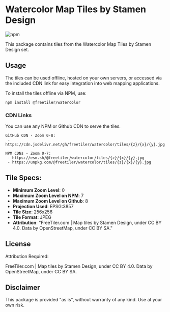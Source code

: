 
# Watercolor Map Tiles by Stamen Design

![npm](https://img.shields.io/npm/v/@freetiler/watercolor)

This package contains tiles from the Watercolor Map Tiles by Stamen Design set. 

## Usage

The tiles can be used offline, hosted on your own servers, or accessed via the included CDN link for easy integration into web mapping applications.

To install the tiles offline via NPM, use:
```
npm install @freetiler/watercolor
```

### CDN Links

You can use any NPM or Github CDN to serve the tiles. 

```
GitHub CDN - Zoom 0-8: 
 - https://cdn.jsdelivr.net/gh/freetiler/watercolor/tiles/{z}/{x}/{y}.jpg
 
NPM CDNs - Zoom 0-7:
 - https://esm.sh/@freetiler/watercolor/tiles/{z}/{x}/{y}.jpg
 - https://unpkg.com/@freetiler/watercolor/tiles/{z}/{x}/{y}.jpg
```

## Tile Specs:

- **Minimum Zoom Level**: 0
- **Maximum Zoom Level on NPM**: 7
- **Maximum Zoom Level on Github**: 8
- **Projection Used**: EPSG:3857
- **Tile Size**: 256x256
- **Tile Format**: JPEG
- **Attribution**: "FreeTiler.com | Map tiles by Stamen Design, under CC BY 4.0. Data by OpenStreetMap, under CC BY SA."

## License

Attribution Required: 

FreeTiler.com | Map tiles by Stamen Design, under CC BY 4.0. Data by OpenStreetMap, under CC BY SA.

## Disclaimer

This package is provided "as is", without warranty of any kind. Use at your own risk.

